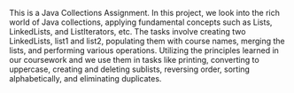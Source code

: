 This is a  Java Collections Assignment. In this project, we look into the rich world of Java collections, applying fundamental concepts such as Lists, LinkedLists, and ListIterators, etc.  The tasks involve creating two LinkedLists, list1 and list2, populating them with course names, merging the lists, and performing various operations. Utilizing the principles learned in our coursework and we use them in tasks like printing, converting to uppercase, creating and deleting sublists, reversing order, sorting alphabetically, and eliminating duplicates. 